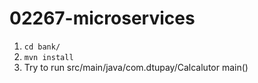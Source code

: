 # 02267-microservices

1. `cd bank/`
2. `mvn install`
3. Try to run src/main/java/com.dtupay/Calcalutor main()